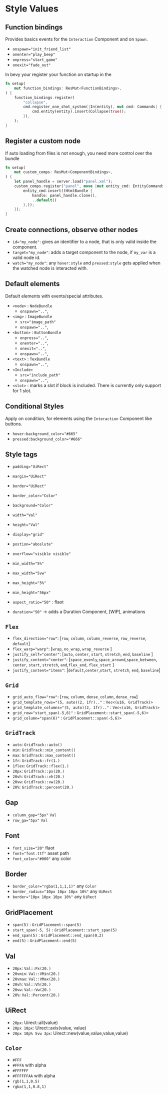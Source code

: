 # Style Values

## Function bindings

Provides basics events for the `Interaction` Component and on `Spawn`.

-   `onspawn="init_friend_list"`
-   `onenter="play_beep"`
-   `onpress="start_game"`
-   `onexit="fade_out"`

In bevy your register your function on startup in the

```rust
fn setup(
    mut function_bindings: ResMut<FunctionBindings>,
) {
    function_bindings.register(
        "collapse",
        cmd.register_one_shot_system(|In(entity), mut cmd: Commands| {
            cmd.entity(entity).insert(Collapse(true));
        }),
    );
}
```

## Register a custom node

If auto loading from files is not enough, you need more control over the bundle

```rust
fn setup(
    mut custom_comps: ResMut<ComponentBindings>,
) {
    let panel_handle = server.load("panel.xml");
    custom_comps.register("panel", move |mut entity_cmd: EntityCommands| {
        entity_cmd.insert((HtmlBundle {
            handle: panel_handle.clone(),
            ..default()
        },));
    });
}
```

## Create connections, observe other nodes

-   `id="my_node"`: gives an identifier to a node, that is only valid inside the component.
-   `target="my_node"`: adds a target component to the node, if `my_var` is a valid node id.
-   `watch="my_node"`: any `hover:style` and `pressed:style` gets applied when the watched node is interacted with.

## Default elements

Default elements with events/special attributes.

-   `<node>` : `NodeBundle`
    -   `onspawn=".."`,
-   `<img>` : `ImageBundle`
    -   `src="image_path"`
    -   `onspawn=".."`,
-   `<button>` : `ButtonBundle`
    -   `onpress=".."`,
    -   `onenter=".."`,
    -   `onexit=".."`,
    -   `onspawn=".."`,
-   `<text>` : `TexBundle`
    -   `onspawn=".."`,
-   `<Include>`
    -   `src="include_path"`
    -   `onspawn=".."`,
-   `<slot>` : marks a slot if block is included. There is currently only support for 1 slot.

## Conditional Styles

Apply on condition, for elements using the `Interaction` Component like buttons.

-   `hover:background_color="#665"`
-   `pressed:background_color="#666"`

## Style tags

-   `padding="UiRect"`
-   `margin="UiRect"`
-   `border="UiRect"`
-   `border_color="Color"`
-   `background="Color"`
-   `width="Val"`
-   `height="Val"`

-   `display="grid"`
-   `postion="aboslute"`
-   `overflow="visible visible"`
-   `min_width="5%"`
-   `max_width="5vw"`
-   `max_height="5%"`
-   `min_height="56px"`
-   `aspect_ratio="50"` : flaot
-   `duration="50"` -> adds a Duration Component, [WIP], animations

## `Flex`

-   `flex_direction="row"`: [`row`, `column`, `column_reverse`, `row_reverse`, `default`]
-   `flex_warp="warp"`: [`wrap`, `no_wrap`, `wrap_reverse` ]
-   `justify_self="center"`: [`auto`, `center`, `start`, `stretch`, `end`, `baseline` ]
-   `justify_content="center"`: [`space_evenly`,`space_around`,`space_between`, `center`, `start`, `stretch`, `end`,`flex_end`, `flex_start` ]
-   `justify_content="items"`: [`default`,`center`,`start`, `stretch`, `end`, `baseline`]

## `Grid`

-   `grid_auto_flow="row"`: [`row`, `column`, `dense_column`, `dense_row`]
-   `grid_template_rows="(5, auto)(2, 1fr).."` : `Vec<(u16, GridTrack)>`
-   `grid_template_columns="(5, auto)(2, 1fr).."` : `Vec<(u16, GridTrack)>`
-   `grid_row="start_span(-5,6)"` : `GridPlacement::start_span(-5,6)>`
-   `grid_column="span(6)"` : `GridPlacement::span(-5,6)>`

## `GridTrack`

-   `auto`: `GridTrack::auto()`
-   `min`: `GridTrack::min_content()`
-   `max`: `GridTrack::max_content()`
-   `1fr`: `GridTrack::fr(1.)`
-   `1flex`: `GridTrack::flex(1.)`
-   `20px`: `GridTrack::px(20.)`
-   `20vh`: `GridTrack::vh(20.)`
-   `20vw`: `GridTrack::vw(20.)`
-   `20%`: `GridTrack::percent(20.)`

## Gap

-   `column_gap="5px"` `Val`
-   `row_ga="5px"` `Val`

## Font

-   `font_size="20"` flaot
-   `font="font.ttf"` asset path
-   `font_color="#000"` any color

## Border

-   `border_color="rgba(1,1,1,1)"` any `Color`
-   `border_radius="10px 10px 10px 10%"` any `UiRect`
-   `border="10px 10px 10px 10%"` any `UiRect`

## GridPlacement

-   `span(5)` : `GridPlacement::span(5)`
-   `start_span(-5, 5)` : `GridPlacement::start_span(5)`
-   `end_span(5)` : `GridPlacement::end_span(0,2)`
-   `end(5)` : `GridPlacement::end(5)`

## Val

-   `20px`: `Val::Px(20.)`
-   `20vmin`: `Val::VMin(20.)`
-   `20vmax`: `Val::VMax(20.)`
-   `20vh`: `Val::Vh(20.)`
-   `20vw`: `Val::Vw(20.)`
-   `20%`: `Val::Percent(20.)`

## UiRect

-   `20px`: Uirect::all(value)
-   `20px 10px`: Uirect::axis(value, value)
-   `20px 10p% 5vw 3px`: Uirect::new(value,value,value,value)

## `Color`

-   `#FFF`
-   `#FFFA` with alpha
-   `#FFFFFF`
-   `#FFFFFFAA` with alpha
-   `rgb(1,1,0.5)`
-   `rgba(1,1,0.8,1)`
